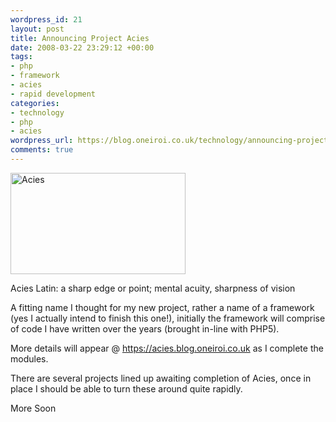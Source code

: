 ```yaml
--- 
wordpress_id: 21
layout: post
title: Announcing Project Acies
date: 2008-03-22 23:29:12 +00:00
tags: 
- php
- framework
- acies
- rapid development
categories: 
- technology
- php
- acies
wordpress_url: https://blog.oneiroi.co.uk/technology/announcing-project-acies
comments: true
---
```

<img border="0" align="middle" width="280" src="https://acies.blog.oneiroi.co.uk/www/acies/images/logo.jpg" alt="Acies" height="162" /> 

Acies Latin: a sharp edge or point; mental acuity, sharpness of vision

A fitting name I thought for my new project, rather a name of a framework (yes I actually intend to finish this one!), initially the framework will comprise of code I have written over the years (brought in-line with PHP5).

More details will appear @ <a href="https://acies.blog.oneiroi.co.uk/">https://acies.blog.oneiroi.co.uk</a> as I complete the modules.

There are several projects lined up awaiting completion of Acies, once in place I should be able to turn these around quite rapidly.

More Soon
